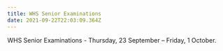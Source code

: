 ```yaml
---
title: WHS Senior Examinations
date: 2021-09-22T22:03:09.364Z
---
```

WHS Senior Examinations - Thursday, 23 September – Friday, 1 October. 
